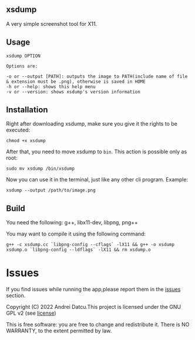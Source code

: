 xsdump
------
A very simple screenshot tool for X11.

Usage
-----
```
xsdump OPTION

Options are:

-o or --output [PATH]: outputs the image to PATH(include name of file & extension must be .png), otherwise is saved in HOME
-h or --help: shows this help menu
-v or --version: shows xsdump's version information
```

Installation
------------
Right after downloading xsdump, make sure you give it the rights to be executed:
```
chmod +x xsdump
```
After that, you need to move xsdump to `bin`. This action is possible only as root:
```
sudo mv xsdump /bin/xsdump
```
Now you can use it in the terminal, just like any other cli program.
Example:
```
xsdump --output /path/to/image.png
```

Build
-----
You need the following:
g++, libx11-dev, libpng, png++

You may want to compile it using the following command:
```
g++ -c xsdump.cc `libpng-config --cflags` -lX11 && g++ -o xsdump xsdump.o `libpng-config --ldflags` -lX11 && rm xsdump.o
```

# Issues
If you find issues while running the app,please report them in the [issues](https://github.com/datcuandrei/xsdump/issues) section.

Copyright (C) 2022 Andrei Datcu.This project is licensed under the GNU GPL v2 (see [license](https://github.com/datcuandrei/xsdump/blob/main/LICENSE))

This is free software: you are free to change and redistribute it.
There is NO WARRANTY, to the extent permitted by law.
